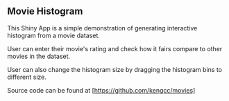## Movie Histogram

This Shiny App is a simple demonstration of generating interactive histogram from a movie dataset.

User can enter their movie's rating and check how it fairs compare to other movies in the dataset.

User can also change the histogram size by dragging the histogram bins to different size.

Source code can be found at [https://github.com/kengcc/movies]
